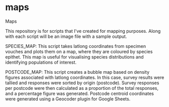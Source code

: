 # maps
Maps

This repository is for scripts that I've created for mapping purposes. Along with each script will be an image file with a sample output. 

SPECIES_MAP: This script takes latlong coordinates from specimen vouches and plots them on a map, where they are coloured by species epithet. This map is useful for visualising species distributions and identifying populations of interest.

POSTCODE_MAP: This script creates a bubble map based on density figures associated with latlong coordinates. In this case, survey results were tallied and responses were sorted by origin (postcode). Survey responses per postcode were then calculated as a proportion of the total responses, and a percentage figure was generated. Postcode centroid coordinates were generated using a Geocoder plugin for Google Sheets. 
